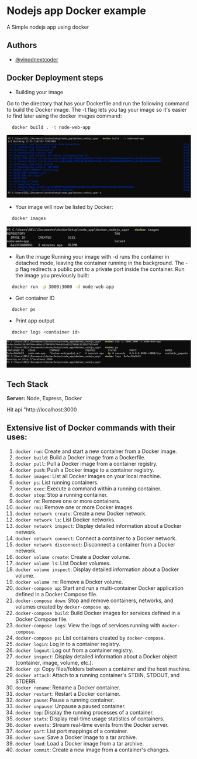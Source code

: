 
# Nodejs app Docker example

A Simple nodejs app using docker


## Authors

- [@vinodnextcoder](https://www.github.com/vinodnextcoder)


## Docker Deployment steps

- Building your image

Go to the directory that has your Dockerfile and run the following command to build the Docker image. The -t flag lets you tag your image so it's easier to find later using the docker images command:

```bash
  docker build . -t node-web-app
```
![Docker app run](./build.png)

- Your image will now be listed by Docker:

```bash
  docker images
```

![Docker app run](./dockerIm.png)

- Run the image
Running your image with -d runs the container in detached mode, leaving the container running in the background. The -p flag redirects a public port to a private port inside the container. Run the image you previously built:

```bash
  docker run -p 3000:3000 -d node-web-app
```

- Get container ID
```bash
  docker ps
```

- Print app output
```bash
  docker logs <container id>
```

![Docker app run](./run.png)

## Tech Stack

**Server:** Node, Express, Docker

Hit api "http://localhost:3000

## Extensive list of Docker commands with their uses:

1. `docker run`: Create and start a new container from a Docker image.
2. `docker build`: Build a Docker image from a Dockerfile.
3. `docker pull`: Pull a Docker image from a container registry.
4. `docker push`: Push a Docker image to a container registry.
5. `docker images`: List all Docker images on your local machine.
6. `docker ps`: List running containers.
7. `docker exec`: Execute a command within a running container.
8. `docker stop`: Stop a running container.
9. `docker rm`: Remove one or more containers.
10. `docker rmi`: Remove one or more Docker images.
11. `docker network create`: Create a new Docker network.
12. `docker network ls`: List Docker networks.
13. `docker network inspect`: Display detailed information about a Docker network.
14. `docker network connect`: Connect a container to a Docker network.
15. `docker network disconnect`: Disconnect a container from a Docker network.
16. `docker volume create`: Create a Docker volume.
17. `docker volume ls`: List Docker volumes.
18. `docker volume inspect`: Display detailed information about a Docker volume.
19. `docker volume rm`: Remove a Docker volume.
20. `docker-compose up`: Start and run a multi-container Docker application defined in a Docker Compose file.
21. `docker-compose down`: Stop and remove containers, networks, and volumes created by `docker-compose up`.
22. `docker-compose build`: Build Docker images for services defined in a Docker Compose file.
23. `docker-compose logs`: View the logs of services running with `docker-compose`.
24. `docker-compose ps`: List containers created by `docker-compose`.
25. `docker login`: Log in to a container registry.
26. `docker logout`: Log out from a container registry.
27. `docker inspect`: Display detailed information about a Docker object (container, image, volume, etc.).
28. `docker cp`: Copy files/folders between a container and the host machine.
29. `docker attach`: Attach to a running container's STDIN, STDOUT, and STDERR.
30. `docker rename`: Rename a Docker container.
31. `docker restart`: Restart a Docker container.
32. `docker pause`: Pause a running container.
33. `docker unpause`: Unpause a paused container.
34. `docker top`: Display the running processes of a container.
35. `docker stats`: Display real-time usage statistics of containers.
36. `docker events`: Stream real-time events from the Docker server.
37. `docker port`: List port mappings of a container.
38. `docker save`: Save a Docker image to a tar archive.
39. `docker load`: Load a Docker image from a tar archive.
40. `docker commit`: Create a new image from a container's changes.
